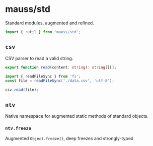 # mauss/std

Standard modules, augmented and refined.

```js
import { :util } from 'mauss/std';
```

## `csv`

CSV parser to read a valid string.

```ts
export function read(content: string): string[][];
```

```js
import { readFileSync } from 'fs';
const file = readFileSync('./data.csv', 'utf-8');

csv.read(file);
```

## `ntv`

Native namespace for augmented static methods of standard objects.

### `ntv.freeze`

Augmented `Object.freeze()`, deep freezes and strongly-typed.
